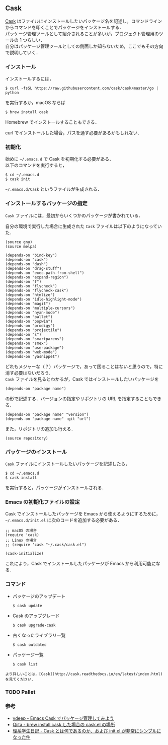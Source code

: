 ## Cask
[Cask](https://github.com/cask/cask) はファイルにインストールしたいパッケージ名を記述し，コマンドラインからコマンドを叩くことでパッケージをインストールする．  
パッケージ管理ツールとして紹介されることが多いが，プロジェクト管理用のツールの 1 つらしい．  
自分はパッケージ管理ツールとしての側面しか知らないため，ここでもその方向で説明していく．

### インストール
   インストールするには，

   ```
   $ curl -fsSL https://raw.githubusercontent.com/cask/cask/master/go | python
   ```

   を実行するか，macOS ならば

   ```
   $ brew install cask
   ```

   Homebrew でインストールすることもできる．

   curl でインストールした場合，パスを通す必要があるかもしれない．

### 初期化
   始めに `~/.emacs.d` で Cask を初期化する必要がある．  
   以下のコマンドを実行すると，

   ```
   $ cd ~/.emacs.d
   $ cask init
   ```
     
   `~/.emacs.d/Cask` というファイルが生成される．
### インストールするパッケージの指定
   `Cask` ファイルには，最初からいくつかのパッケージが書かれている． 

   自分の環境で実行した場合に生成された `Cask` ファイルは以下のようになっていた．

   ```elisp
   (source gnu)
   (source melpa)

   (depends-on "bind-key")
   (depends-on "cask")
   (depends-on "dash")
   (depends-on "drag-stuff")
   (depends-on "exec-path-from-shell")
   (depends-on "expand-region")
   (depends-on "f")
   (depends-on "flycheck")
   (depends-on "flycheck-cask")
   (depends-on "htmlize")
   (depends-on "idle-highlight-mode")
   (depends-on "magit")
   (depends-on "multiple-cursors")
   (depends-on "nyan-mode")
   (depends-on "pallet")
   (depends-on "popwin")
   (depends-on "prodigy")
   (depends-on "projectile")
   (depends-on "s")
   (depends-on "smartparens")
   (depends-on "smex")
   (depends-on "use-package")
   (depends-on "web-mode")
   (depends-on "yasnippet")
   ```

   どれもメジャーな（？）パッケージで，あって困ることはないと思うので，特に消す必要はないだろう．  
   `Cask` ファイルを見るとわかるが，Cask ではインストールしたいパッケージを

   ```elisp
   (depends-on "package name") 
   ```

   の形で記述する．バージョンの指定やリポジトリの URL を指定することもできる．

   ```elisp
   (depends-on "package name" "version")
   (depends-on "package name" :git "url")
   ```
     
   また，リポジトリの追加も行える．
     
   ```elisp
   (source repository)
   ```
### パッケージのインストール
   `Cask` ファイルにインストールしたいパッケージを記述したら，

   ```
   $ cd ~/.emacs.d
   $ cask install
   ```

   を実行すると，パッケージがインストールされる．
### Emacs の初期化ファイルの設定
   Cask でインストールしたパッケージを Emacs から使えるようにするために， `~/.emacs.d/init.el` に次のコードを追加する必要がある．
     
   ```elisp
   ;; macOS の場合
   (require 'cask)
   ;; Linux の場合
   ;; (require 'cask "~/.cask/cask.el")

   (cask-initialize)
   ```

   これにより，Cask でインストールしたパッケージが Emacs から利用可能になる．
### コマンド
     
   - パッケージのアップデート
     ```
     $ cask update
     ```
   - Cask のアップグレード
     ```
     $ cask upgrade-cask
     ```
   - 古くなったライブラリ一覧
     ```
     $ cask outdated
     ```
   - パッケージ一覧
     ```
     $ cask list
     ```
    より詳しいことは，[Cask](http://cask.readthedocs.io/en/latest/index.html) を見てください．

### TODO Pallet

### 参考
- [vdeep - Emacs Cask でパッケージ管理してみよう](http://vdeep.net/emacs-cask)
- [Qiita - brew install cask した場合の cask.el の場所](http://qiita.com/toshiwo/items/84cfa5e940ffdd69afaa)
- [理系学生日記 - Cask とは何であるのか、および init.el が非常にシンプルになった件](http://kiririmode.hatenablog.jp/entry/20141228/1419762171)
